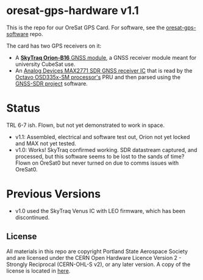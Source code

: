 # oresat-gps-hardware v1.1

This is the repo for our OreSat GPS Card. For software, see the [oresat-gps-software](https://github.com/oresat/oresat-gps-software) repo.

The card has two GPS receivers on it:

* A [**SkyTraq Orion-B16** GNSS module](https://navspark.mybigcommerce.com/12mm-x-16mm-gnss-receiver-module-for-leo-applications/), a GNSS receiver module meant for university CubeSat use.
* An [Analog Devices MAX2771 SDR GNSS receiver IC](https://www.analog.com/en/products/max2771.html) that is read by the [Octavo OSD335x-SM processor's](https://octavosystems.com/octavo_products/osd335x-sm/) PRU and then parsed using the [GNSS-SDR project](https://gnss-sdr.org/) software.

# Status

TRL 6-7 ish. Flown, but not yet demonstrated to work in space.

* v1.1: Assembled, electrical and software test out, Orion not yet locked and MAX not yet tested.
* v1.0: Works! SkyTraq confirmed working. SDR datastream captured, and processed, but this software seems to be lost to the sands of time? Flown on OreSat0 but never turned on due to comms issues with OreSat0.
  
# Previous Versions

* v1.0 used the SkyTraq Venus IC with LEO firmware, which has been discontinued.


## License

All materials in this repo are copyright Portland State Aerospace Society and are licensed under the CERN Open Hardware Licence Version 2 -
Strongly Reciprocal (CERN-OHL-S v2), or any later version. A copy of the license is located in [here](LICENSE.md).
